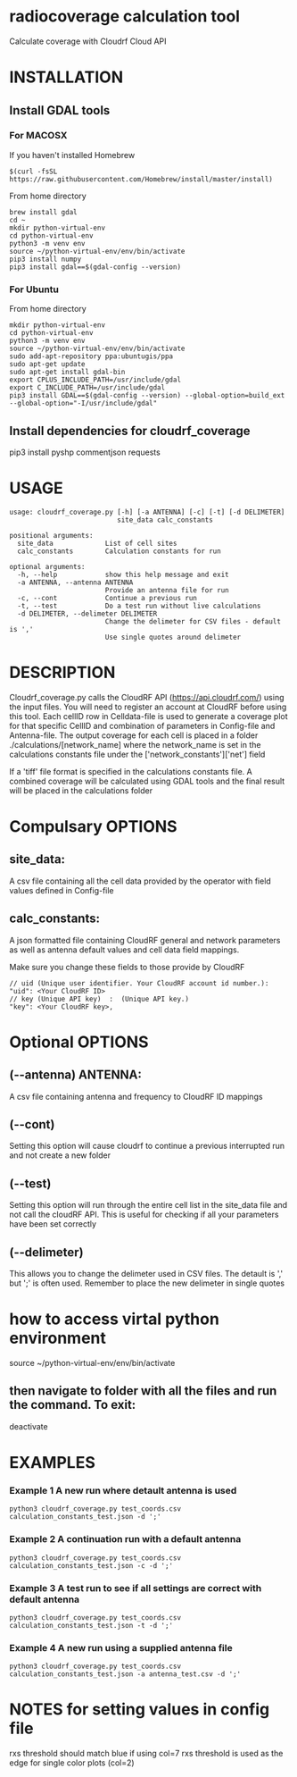 # radiocoverage calculation tool
Calculate coverage with Cloudrf Cloud API

# INSTALLATION

## Install GDAL tools
### For MACOSX
If you haven't installed Homebrew
```
$(curl -fsSL https://raw.githubusercontent.com/Homebrew/install/master/install)
```


From home directory
```
brew install gdal
cd ~
mkdir python-virtual-env
cd python-virtual-env
python3 -m venv env
source ~/python-virtual-env/env/bin/activate
pip3 install numpy
pip3 install gdal==$(gdal-config --version)
```
### For Ubuntu
From home directory
```
mkdir python-virtual-env
cd python-virtual-env
python3 -m venv env
source ~/python-virtual-env/env/bin/activate
sudo add-apt-repository ppa:ubuntugis/ppa
sudo apt-get update
sudo apt-get install gdal-bin
export CPLUS_INCLUDE_PATH=/usr/include/gdal
export C_INCLUDE_PATH=/usr/include/gdal
pip3 install GDAL==$(gdal-config --version) --global-option=build_ext --global-option="-I/usr/include/gdal"
```

## Install dependencies for cloudrf_coverage 
pip3 install pyshp commentjson requests

# USAGE
```
usage: cloudrf_coverage.py [-h] [-a ANTENNA] [-c] [-t] [-d DELIMETER]
                           site_data calc_constants

positional arguments:
  site_data             List of cell sites
  calc_constants        Calculation constants for run

optional arguments:
  -h, --help            show this help message and exit
  -a ANTENNA, --antenna ANTENNA
                        Provide an antenna file for run
  -c, --cont            Continue a previous run
  -t, --test            Do a test run without live calculations
  -d DELIMETER, --delimeter DELIMETER
                        Change the delimeter for CSV files - default is ','
                        Use single quotes around delimeter
```

# DESCRIPTION

Cloudrf_coverage.py calls the CloudRF API (https://api.cloudrf.com/) using the input files. You will need to register an account at CloudRF before using this tool. Each cellID row in Celldata-file is used to generate a coverage plot for that specific CellID and combination of parameters in Config-file and Antenna-file. The output coverage for each cell is placed in a folder ./calculations/[network_name] where the network_name is set in the calculations constants file under the ['network_constants']['net'] field  

If a 'tiff' file format is specified in the calculations constants file. A combined coverage will be calculated using GDAL tools and the final result will be placed in the calculations folder

# Compulsary OPTIONS

## site_data:
 A csv file containing all the cell data provided by the operator with field values defined in Config-file
## calc_constants: 
A json formatted file containing CloudRF general and network parameters as well as antenna default values and cell data field mappings.  

Make sure you change these fields to those provide by CloudRF
```
// uid (Unique user identifier. Your CloudRF account id number.): 
"uid": <Your CloudRF ID>
// key (Unique API key)  :  (Unique API key.)
"key": <Your CloudRF key>,
```

# Optional OPTIONS

## (--antenna) ANTENNA: 
A csv file containing antenna and frequency to CloudRF ID mappings
## (--cont)
Setting this option will cause cloudrf to continue a previous interrupted run and not create a new folder
## (--test)
Setting this option will run through the entire cell list in the site_data file and not call the cloudRF API. This is useful for checking if all your parameters have been set correctly
## (--delimeter)
This allows you to change the delimeter used in CSV files. The detault is ',' but ';' is often used. Remember to place the new delimeter in single quotes

# how to access virtal python environment
source ~/python-virtual-env/env/bin/activate 
## then navigate to folder with all the files and run the command. To exit: 
deactivate

# EXAMPLES

### Example 1 A new run where detault antenna is used 
```
python3 cloudrf_coverage.py test_coords.csv calculation_constants_test.json -d ';'
```
### Example 2 A continuation run with a default antenna 
```
python3 cloudrf_coverage.py test_coords.csv calculation_constants_test.json -c -d ';'
```
### Example 3 A test run to see if all settings are correct with default antenna 
```
python3 cloudrf_coverage.py test_coords.csv calculation_constants_test.json -t -d ';'
```
### Example 4 A new run using a supplied antenna file 
```
python3 cloudrf_coverage.py test_coords.csv calculation_constants_test.json -a antenna_test.csv -d ';'
```


# NOTES for setting values in config file

rxs threshold should match blue if using col=7
rxs threshold is used as the edge for single color plots (col=2)


